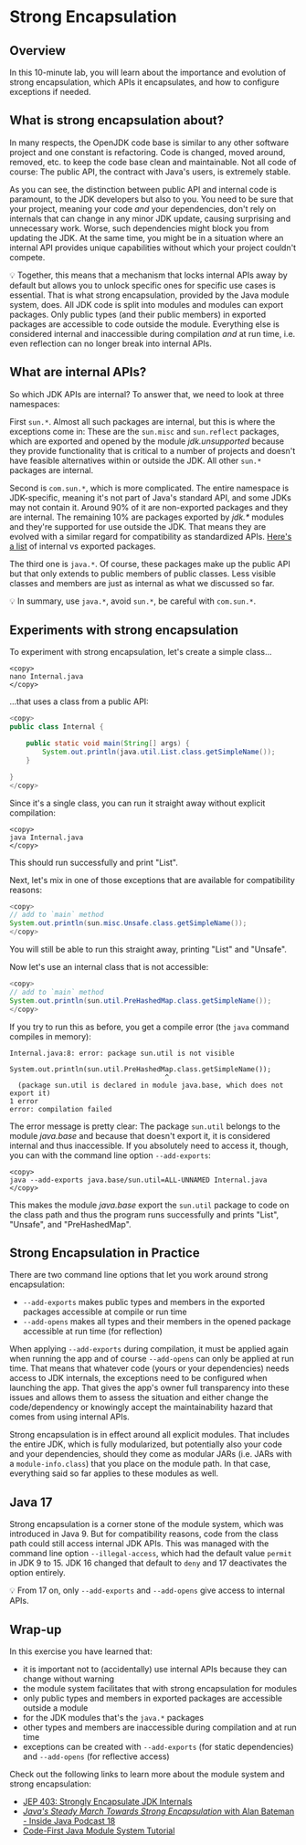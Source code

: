 # Strong Encapsulation

## Overview

In this 10-minute lab, you will learn about the importance and evolution of strong encapsulation, which APIs it encapsulates, and how to configure exceptions if needed.

## What is strong encapsulation about?

In many respects, the OpenJDK code base is similar to any other software project and one constant is refactoring.
Code is changed, moved around, removed, etc. to keep the code base clean and maintainable.
Not all code of course:
The public API, the contract with Java's users, is extremely stable.

As you can see, the distinction between public API and internal code is paramount, to the JDK developers but also to you.
You need to be sure that your project, meaning your code _and_ your dependencies, don't rely on internals that can change in any minor JDK update, causing surprising and unnecessary work.
Worse, such dependencies might block you from updating the JDK.
At the same time, you might be in a situation where an internal API provides unique capabilities without which your project couldn't compete.

💡 Together, this means that a mechanism that locks internal APIs away by default but allows you to unlock specific ones for specific use cases is essential.
That is what strong encapsulation, provided by the Java module system, does.
All JDK code is split into modules and modules can export packages.
Only public types (and their public members) in exported packages are accessible to code outside the module.
Everything else is considered internal and inaccessible during compilation _and_ at run time, i.e. even reflection can no longer break into internal APIs.

## What are internal APIs?

So which JDK APIs are internal?
To answer that, we need to look at three namespaces:

First `sun.*`.
Almost all such packages are internal, but this is where the exceptions come in:
These are the `sun.misc` and `sun.reflect` packages, which are exported and opened by the module _jdk.unsupported_ because they provide functionality that is critical to a number of projects and doesn't have feasible alternatives within or outside the JDK.
All other `sun.*` packages are internal.

Second is `com.sun.*`, which is more complicated.
The entire namespace is JDK-specific, meaning it's not part of Java's standard API, and some JDKs may not contain it.
Around 90% of it are non-exported packages and they are internal.
The remaining 10% are packages exported by _jdk.*_ modules and they're supported for use outside the JDK.
That means they are evolved with a similar regard for compatibility as standardized APIs.
[Here's a list](https://cr.openjdk.java.net/~mr/jigsaw/jdk8-packages-strongly-encapsulated) of internal vs exported packages.

The third one is `java.*`.
Of course, these packages make up the public API but that only extends to public members of public classes.
Less visible classes and members are just as internal as what we discussed so far.

💡 In summary, use `java.*`, avoid `sun.*`, be careful with `com.sun.*`.

## Experiments with strong encapsulation

To experiment with strong encapsulation, let's create a simple class...

```shell
<copy>
nano Internal.java
</copy>
```

...that uses a class from a public API:

```java
<copy>
public class Internal {

	public static void main(String[] args) {
		System.out.println(java.util.List.class.getSimpleName());
	}

}
</copy>
```

Since it's a single class, you can run it straight away without explicit compilation:

```shell
<copy>
java Internal.java
</copy>
```

This should run successfully and print "List".

Next, let's mix in one of those exceptions that are available for compatibility reasons:

```java
<copy>
// add to `main` method
System.out.println(sun.misc.Unsafe.class.getSimpleName());
</copy>
```

You will still be able to run this straight away, printing "List" and "Unsafe".

Now let's use an internal class that is not accessible:

```java
<copy>
// add to `main` method
System.out.println(sun.util.PreHashedMap.class.getSimpleName());
</copy>
```

If you try to run this as before, you get a compile error (the `java` command compiles in memory):

```shell
Internal.java:8: error: package sun.util is not visible
                System.out.println(sun.util.PreHashedMap.class.getSimpleName());
                                      ^
  (package sun.util is declared in module java.base, which does not export it)
1 error
error: compilation failed
```

The error message is pretty clear:
The package `sun.util` belongs to the module _java.base_ and because that doesn't export it, it is considered internal and thus inaccessible.
If you absolutely need to access it, though, you can with the command line option `--add-exports`:

```shell
<copy>
java --add-exports java.base/sun.util=ALL-UNNAMED Internal.java
</copy>
```

This makes the module _java.base_ export the `sun.util` package to code on the class path and thus the program runs successfully and prints "List", "Unsafe", and "PreHashedMap".

## Strong Encapsulation in Practice

There are two command line options that let you work around strong encapsulation:

* `--add-exports` makes public types and members in the exported packages accessible at compile or run time
* `--add-opens` makes all types and their members in the opened package accessible at run time (for reflection)

When applying `--add-exports` during compilation, it must be applied again when running the app and of course `--add-opens` can only be applied at run time.
That means that whatever code (yours or your dependencies) needs access to JDK internals, the exceptions need to be configured when launching the app.
That gives the app's owner full transparency into these issues and allows them to assess the situation and either change the code/dependency or knowingly accept the maintainability hazard that comes from using internal APIs.

Strong encapsulation is in effect around all explicit modules.
That includes the entire JDK, which is fully modularized, but potentially also your code and your dependencies, should they come as modular JARs (i.e. JARs with a `module-info.class`) that you place on the module path.
In that case, everything said so far applies to these modules as well.

## Java 17

Strong encapsulation is a corner stone of the module system, which was introduced in Java 9.
But for compatibility reasons, code from the class path could still access internal JDK APIs.
This was managed with the command line option `--illegal-access`, which had the default value `permit` in JDK 9 to 15.
JDK 16 changed that default to `deny` and 17 deactivates the option entirely.

💡 From 17 on, only `--add-exports` and `--add-opens` give access to internal APIs.

## Wrap-up

In this exercise you have learned that:

* it is important not to (accidentally) use internal APIs because they can change without warning
* the module system facilitates that with strong encapsulation for modules
* only public types and members in exported packages are accessible outside a module
* for the JDK modules that's the `java.*` packages
* other types and members are inaccessible during compilation and at run time
* exceptions can be created with `--add-exports` (for static dependencies) and `--add-opens` (for reflective access)

Check out the following links to learn more about the module system and strong encapsulation:

* [JEP 403: Strongly Encapsulate JDK Internals](https://openjdk.java.net/jeps/403)
* [_Java's Steady March Towards Strong Encapsulation_ with Alan Bateman - Inside Java Podcast 18](https://www.youtube.com/watch?v=dRX_stwoOgo)
* [Code-First Java Module System Tutorial](https://nipafx.dev/java-module-system-tutorial/)
